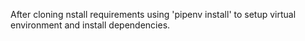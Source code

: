 After cloning nstall requirements using 'pipenv install' to setup virtual environment and install dependencies.
